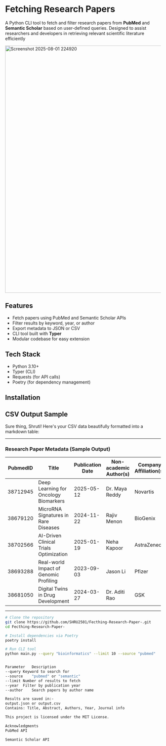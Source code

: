 # Fetching Research Papers 

A Python CLI tool to fetch and filter research papers from **PubMed** and **Semantic Scholar** based on user-defined queries. Designed to assist researchers and developers in retrieving relevant scientific literature efficiently



<img width="1000" height="800" alt="Screenshot 2025-08-01 224920" src="https://github.com/user-attachments/assets/fedc360c-e1c7-4fa1-a97e-4da63e64eb15" />


##  Features

- Fetch papers using PubMed and Semantic Scholar APIs
- Filter results by keyword, year, or author
- Export metadata to JSON or CSV
- CLI tool built with **Typer**
- Modular codebase for easy extension

## Tech Stack

- Python 3.10+
- Typer (CLI)
- Requests (for API calls)
- Poetry (for dependency management)

##  Installation

## CSV Output Sample


Sure thing, Shruti! Here's your CSV data beautifully formatted into a markdown table:

---

### Research Paper Metadata (Sample Output)

| PubmedID | Title                                       | Publication Date | Non-academic Author(s) | Company Affiliation(s) | Corresponding Author Email       |
|----------|---------------------------------------------|------------------|--------------------------|--------------------------|----------------------------------|
| 38712945 | Deep Learning for Oncology Biomarkers       | 2025-05-12       | Dr. Maya Reddy           | Novartis                 | maya.reddy@novartis.com          |
| 38679120 | MicroRNA Signatures in Rare Diseases        | 2024-11-22       | Rajiv Menon              | BioGenix                 | rajiv.menon@biogenix.com         |
| 38702566 | AI-Driven Clinical Trials Optimization       | 2025-01-19       | Neha Kapoor              | AstraZeneca              | neha.kapoor@astrazeneca.com      |
| 38693288 | Real-world Impact of Genomic Profiling      | 2023-09-03       | Jason Li                 | Pfizer                   | jason.li@pfizer.com              |
| 38681050 | Digital Twins in Drug Development           | 2024-03-27       | Dr. Aditi Rao            | GSK                      | aditi.rao@gsk.com                |

---

```bash
# Clone the repository
git clone https://github.com/SHRU2501/Fecthing-Research-Paper-.git
cd Fecthing-Research-Paper-

# Install dependencies via Poetry
poetry install

# Run CLI tool
python main.py --query "bioinformatics" --limit 10 --source "pubmed"


Parameter	Description
--query	Keyword to search for
--source	"pubmed" or "semantic"
--limit	Number of results to fetch
--year	Filter by publication year
--author	Search papers by author name

Results are saved in:-
output.json or output.csv
Contains: Title, Abstract, Authors, Year, Journal info

This project is licensed under the MIT License.

Acknowledgments
PubMed API

Semantic Scholar API


